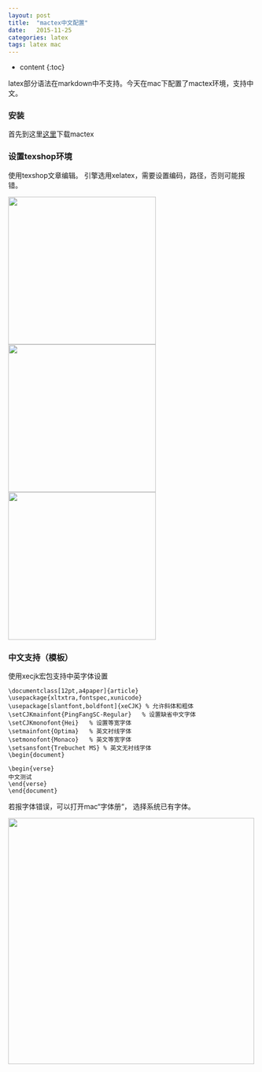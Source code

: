 ```yaml
---
layout: post
title:  "mactex中文配置"
date:   2015-11-25
categories: latex
tags: latex mac
---
```

* content
{:toc}

latex部分语法在markdown中不支持。今天在mac下配置了mactex环境，支持中文。




### 安装

首先到这里[这里](https://tug.org/mactex/)下载mactex

### 设置texshop环境

使用texshop文章编辑。 引擎选用xelatex，需要设置编码，路径，否则可能报错。

<img src="http://vsooda.github.io/assets/mactex/encode.png" width="300">

<img src="http://vsooda.github.io/assets/mactex/xelatex.png" width="300">

<img src="http://vsooda.github.io/assets/mactex/path.png" width="300">


### 中文支持（模板）
使用xecjk宏包支持中英字体设置

```
\documentclass[12pt,a4paper]{article}
\usepackage{xltxtra,fontspec,xunicode}
\usepackage[slantfont,boldfont]{xeCJK} % 允许斜体和粗体
\setCJKmainfont{PingFangSC-Regular}   % 设置缺省中文字体
\setCJKmonofont{Hei}   % 设置等宽字体
\setmainfont{Optima}   % 英文衬线字体
\setmonofont{Monaco}   % 英文等宽字体
\setsansfont{Trebuchet MS} % 英文无衬线字体
\begin{document}

\begin{verse}
中文测试
\end{verse}
\end{document}
```
若报字体错误，可以打开mac“字体册“， 选择系统已有字体。

<img src="http://vsooda.github.io/assets/mactex/font.png" width="500">
